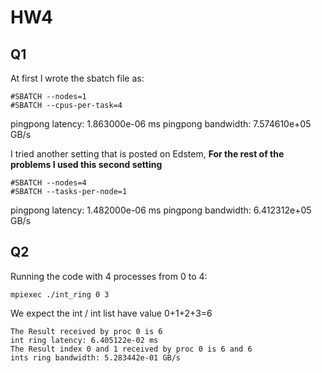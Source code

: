 # HW4

## Q1

At first I wrote the sbatch file as:

```batch
#SBATCH --nodes=1
#SBATCH --cpus-per-task=4
```

pingpong latency: 1.863000e-06 ms
pingpong bandwidth: 7.574610e+05 GB/s

I tried another setting that is posted on Edstem, **For the rest of the problems I used this second setting**

```batch
#SBATCH --nodes=4
#SBATCH --tasks-per-node=1
```

pingpong latency: 1.482000e-06 ms
pingpong bandwidth: 6.412312e+05 GB/s

## Q2

Running the code with 4 processes from 0 to 4:

```batch
mpiexec ./int_ring 0 3
```

We expect the int / int list have value 0+1+2+3=6

```text
The Result received by proc 0 is 6
int ring latency: 6.405122e-02 ms
The Result index 0 and 1 received by proc 0 is 6 and 6
ints ring bandwidth: 5.283442e-01 GB/s
```


